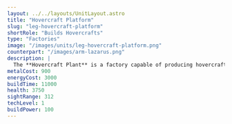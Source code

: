 ```yaml
---
layout: ../../layouts/UnitLayout.astro
title: "Hovercraft Platform"
slug: "leg-hovercraft-platform"
shortRole: "Builds Hovercrafts"
type: "Factories"
image: "/images/units/leg-hovercraft-platform.png"
counterpart: "/images/arm-lazarus.png"
description: |
  The **Hovercraft Plant** is a factory capable of producing hovercraft units and can only be built on land.
metalCost: 900
energyCost: 3000
buildTime: 11000
health: 3750
sightRange: 312
techLevel: 1
buildPower: 100
---
```

